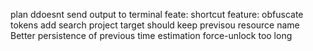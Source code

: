 plan ddoesnt send output to terminal
feate: shortcut
feature: obfuscate tokens
add search project
target should keep previsou resource name
Better persistence of previous time estimation
force-unlock too long
